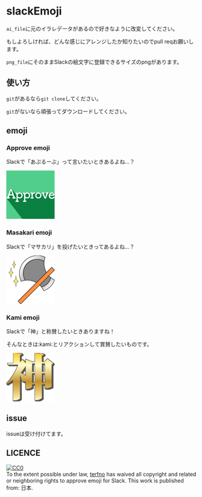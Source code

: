 # slackEmoji
`ai_file`に元のイラレデータがあるので好きなように改変してください。

もしよろしければ、どんな感じにアレンジしたか知りたいのでpull reqお願いします。

`png_file`にそのままSlackの絵文字に登録できるサイズのpngがあります。

## 使い方
`git`があるなら`git clone`してください。

`git`がないなら頑張ってダウンロードしてください。

## emoji
### Approve emoji
Slackで「あぷるーぶ」って言いたいときあるよね…？

![img](./png_file/approve.png)

### Masakari emoji
Slackで「マサカリ」を投げたいときってあるよね…？

![img](./png_file/masakari.png)

### Kami emoji
Slackで「神」と称賛したいときありますね！

そんなときは:kami:とリアクションして賞賛したいものです。

![img](./png_file/kami.png)

## issue
issueは受け付けてます。

## LICENCE
<p xmlns:dct="http://purl.org/dc/terms/" xmlns:vcard="http://www.w3.org/2001/vcard-rdf/3.0#">
  <a rel="license"
     href="http://creativecommons.org/publicdomain/zero/1.0/">
    <img src="http://i.creativecommons.org/p/zero/1.0/88x31.png" style="border-style: none;" alt="CC0" />
  </a>
  <br />
  To the extent possible under law,
  <a rel="dct:publisher"
     href="terfno.github.io">
    <span property="dct:title">terfno</span></a>
  has waived all copyright and related or neighboring rights to
  <span property="dct:title">approve emoji for Slack</span>.
This work is published from:
<span property="vcard:Country" datatype="dct:ISO3166"
      content="JP" about="terfno.github.io">
  日本</span>.
</p>

